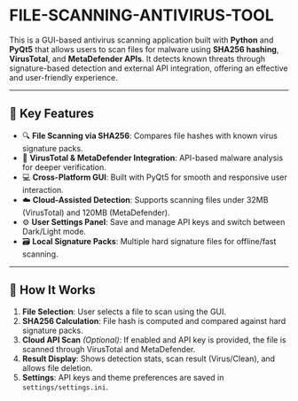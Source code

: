 # FILE-SCANNING-ANTIVIRUS-TOOL

This is a GUI-based antivirus scanning application built with **Python** and **PyQt5** that allows users to scan files for malware using **SHA256 hashing**, **VirusTotal**, and **MetaDefender APIs**. It detects known threats through signature-based detection and external API integration, offering an effective and user-friendly experience.

---

## 📌 Key Features

- 🔍 **File Scanning via SHA256**: Compares file hashes with known virus signature packs.
- 🧪 **VirusTotal & MetaDefender Integration**: API-based malware analysis for deeper verification.
- 💻 **Cross-Platform GUI**: Built with PyQt5 for smooth and responsive user interaction.
- ☁️ **Cloud-Assisted Detection**: Supports scanning files under 32MB (VirusTotal) and 120MB (MetaDefender).
- ⚙️ **User Settings Panel**: Save and manage API keys and switch between Dark/Light mode.
- 🗃️ **Local Signature Packs**: Multiple hard signature files for offline/fast scanning.

---

## 🧠 How It Works

1. **File Selection**: User selects a file to scan using the GUI.
2. **SHA256 Calculation**: File hash is computed and compared against hard signature packs.
3. **Cloud API Scan** *(Optional)*: If enabled and API key is provided, the file is scanned through VirusTotal and MetaDefender.
4. **Result Display**: Shows detection stats, scan result (Virus/Clean), and allows file deletion.
5. **Settings**: API keys and theme preferences are saved in `settings/settings.ini`.
